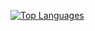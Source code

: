 [![Top Languages](https://github-readme-stats.vercel.app/api/top-langs/?username=MrQuba&theme=transparent)](https://github.com/anuraghazra/github-readme-stats)
